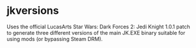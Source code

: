 # jkversions
Uses the official LucasArts Star Wars: Dark Forces 2: Jedi Knight 1.0.1 patch to generate three different versions of the main JK.EXE binary suitable for using mods (or bypassing Steam DRM).
